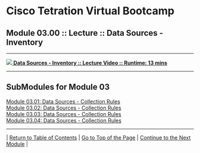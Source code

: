 # Cisco Tetration Virtual Bootcamp
  
## Module 03.00 :: Lecture :: Data Sources - Inventory

---
<a href="https://deftcon-tetration-virtual-bootcamp.s3.us-east-2.amazonaws.com/lectures/Module_03.00__Lecture__Data_Sources__Inventory.mp4" style="font-weight:bold"><img src="https://tetration.guru/bootcamp/diagrams/images/video_icon_small.png"> Data Sources - Inventory :: Lecture Video :: Runtime: 13 mins</a>  
  
---  
  

## SubModules for Module 03
[Module 03.01: Data Sources - Collection Rules](module_03-01/)    
[Module 03.02: Data Sources - Collection Rules](module_03-02/)  
[Module 03.03: Data Sources - Collection Rules](module_03-03/)  
[Module 03.04: Data Sources - Collection Rules](module_03-04/)  

---

| [Return to Table of Contents](https://tetration.guru/bootcamp/) | [Go to Top of the Page](README.md) | [Continue to the Next Module](../module_03-01/) |